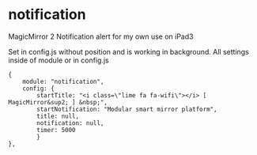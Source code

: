 # notification



MagicMirror 2 Notification alert for my own use on iPad3

Set in config.js without position and is working in background.
All settings inside of module or in config.js

	{
		module: "notification",
		config: {
			startTitle: "<i class=\"lime fa fa-wifi\"></i> [ MagicMirror&sup2; ] &nbsp;",
			startNotification: "Modular smart mirror platform",
			title: null,
			notification: null,
			timer: 5000
			}
	},
